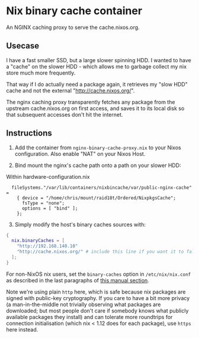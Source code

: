 # Nix binary cache container

An NGINX caching proxy to serve the cache.nixos.org.

## Usecase

I have a fast smaller SSD, but a large slower spinning HDD. I wanted to have a "cache" on the slower HDD - which allows me to garbage collect my nix store much more frequently.

That way if I do actually need a package again, it retrieves my "slow HDD" cache and not the external "http://cache.nixos.org/".

The nginx caching proxy transparently fetches any package from the upstream cache.nixos.org on first access, and saves it to its local disk so that subsequent accesses don't hit the internet.

## Instructions

1. Add the container from `nginx-binary-cache-proxy.nix` to your Nixos configuration. Also enable "NAT" on your Nixos Host.

2. Bind mount the nginx's cache path onto a path on your slower HDD: 

Within hardware-configuration.nix

```
  fileSystems."/var/lib/containers/nixbincache/var/public-nginx-cache" =
    { device = "/home/chris/mount/raid18t/Ordered/NixpkgsCache";
      fsType = "none";
      options = [ "bind" ];
    };
```

3. Simply modify the host's binary caches sources with:

```nix
{
  nix.binaryCaches = [
    "http://192.168.140.10"
    "http://cache.nixos.org/" # include this line if you want it to fallback to upstream if your cache is down
  ];
}
```

For non-NixOS nix users, set the `binary-caches` option in `/etc/nix/nix.conf` as described in the last paragraphs of [this manual section](https://nixos.org/nix/manual/#ssec-binary-cache-substituter).

Note we're using plain `http` here, which is safe because nix packages are signed with public-key cryptography.
If you care to have a bit more privacy (a man-in-the-middle not trivially observing what packages are downloaded; but most people don't care if somebody knows what publicly available packages they install) and can tolerate more roundtrips for connection initialisation (which nix < 1.12 does for each package), use `https` here instead.
